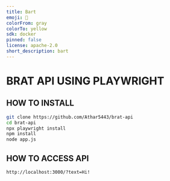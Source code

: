 ```yaml
---
title: Bart
emoji: 🏢
colorFrom: gray
colorTo: yellow
sdk: docker
pinned: false
license: apache-2.0
short_description: bart
---
```


# BRAT API USING PLAYWRIGHT

## HOW TO INSTALL

```bash
git clone https://github.com/Athar5443/brat-api
cd brat-api
npx playwright install
npm install
node app.js
```

## HOW TO ACCESS API

```
http://localhost:3000/?text=Hi!
```
